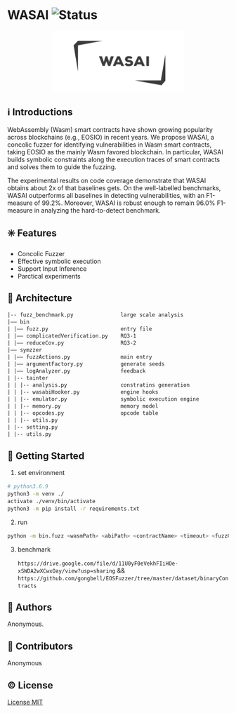 # WASAI ![Status](https://img.shields.io/badge/Build-Fail-red)
<p align="center">
  <img src="https://github.com/ICSE2022-887/WASAI/blob/main/logo.png" width="60%" /><br/>
</p>
</p>

## ℹ️ Introductions 

WebAssembly (Wasm) smart contracts have shown growing popularity across blockchains (e.g., EOSIO) in recent years.  We propose WASAI, a concolic fuzzer for identifying vulnerabilities in Wasm smart contracts, taking EOSIO as the mainly Wasm favored blockchain. In particular, WASAI builds symbolic constraints along the execution traces of smart contracts and solves them to guide the fuzzing. 

The experimental results on code coverage demonstrate that WASAI obtains about 2x of that baselines gets. On the well-labelled benchmarks, WASAI outperforms all baselines in detecting vulnerabilities, with an F1-measure of 99.2\%. Moreover, WASAI is robust enough to remain 96.0\% F1-measure in analyzing the hard-to-detect benchmark. 

## ✳️ Features

- Concolic Fuzzer
- Effective symbolic execution
- Support Input Inference
- Parctical experiments

## 🍊 Architecture

```
|-- fuzz_benchmark.py               large scale analysis 
|—— bin                          
| |—— fuzz.py                       entry file
| |—— complicatedVerification.py    RQ3-1
| |—— reduceCov.py                  RQ3-2
|—— symzzer         
| |—— fuzzActions.py                main entry
| |—— argumentFactory.py            generate seeds
| |—— logAnalyzer.py                feedback
| |-- tainter
| | |-- analysis.py                 constratins generation
| | |-- wasabiHooker.py             engine hooks
| | |-- emulator.py                 symbolic execution engine
| | |-- memory.py                   memory model
| | |-- opcodes.py                  opcode table
| | |-- utils.py					
| |-- setting.py
| |-- utils.py
```

## 💎 Getting Started

1.   set environment

```bash
# python3.6.9
python3 -m venv ./
activate ./venv/bin/activate
python3 -m pip install -r requirements.txt
```

2.   run

```bash
python -m bin.fuzz <wasmPath> <abiPath> <contractName> <timeout> <fuzzCnt> <saveResult>
```

3.   benchmark

     `https://drive.google.com/file/d/11U0yF0eVekhFIiHOe-xSWDA2wXCwxOay/view?usp=sharing` &&
     `https://github.com/gongbell/EOSFuzzer/tree/master/dataset/binaryContracts`

## 🙆 Authors

Anonymous.

## 🌟 Contributors

Anonymous

## ©️ License

[License MIT](LICENSE)
